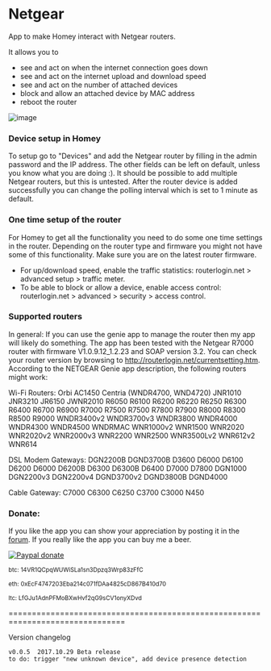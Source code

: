 # Netgear #

App to make Homey interact with Netgear routers.

It allows you to
* see and act on when the internet connection goes down
* see and act on the internet upload and download speed
* see and act on the number of attached devices
* block and allow an attached device by MAC address
* reboot the router

![image][mobile-card-image]

### Device setup in Homey ###
To setup go to "Devices" and add the Netgear router by filling in the admin password and the IP address. The other fields can be left on default, unless you know what you are doing :). It should be possible to add multiple Netgear routers, but this is untested. After the router device is added successfully you can change the polling interval which is set to 1 minute as default.

### One time setup of the router ###
For Homey to get all the functionality you need to do some one time settings in the router. Depending on the router type and firmware you might not have some of this functionality. Make sure you are on the latest router firmware.
- For up/download speed, enable the traffic statistics: routerlogin.net > advanced setup > traffic meter.
- To be able to block or allow a device, enable access control: routerlogin.net > advanced > security > access control.

### Supported routers ###
In general: If you can use the genie app to manage the router then my app will likely do something. The app has been tested with the Netgear R7000 router with firmware V1.0.9.12_1.2.23 and SOAP version 3.2. You can check your router version by browsing to http://routerlogin.net/currentsetting.htm. According to the NETGEAR Genie app description, the following routers might work:

Wi-Fi Routers: Orbi AC1450 Centria (WNDR4700, WND4720) JNR1010 JNR3210 JR6150 JWNR2010 R6050 R6100 R6200 R6220 R6250 R6300 R6400 R6700 R6900 R7000 R7500 R7500 R7800 R7900 R8000 R8300 R8500 R9000 WNDR3400v2 WNDR3700v3 WNDR3800 WNDR4000 WNDR4300 WNDR4500 WNDRMAC WNR1000v2 WNR1500 WNR2020 WNR2020v2 WNR2000v3 WNR2200 WNR2500 WNR3500Lv2 WNR612v2 WNR614

DSL Modem Gateways: DGN2200B DGND3700B D3600 D6000 D6100 D6200 D6000 D6200B D6300 D6300B D6400 D7000 D7800 DGN1000 DGN2200v3 DGN2200v4 DGND3700v2 DGND3800B DGND4000

Cable Gateway: C7000 C6300 C6250 C3700 C3000 N450

### Donate: ###
If you like the app you can show your appreciation by posting it in the [forum].
If you really like the app you can buy me a beer.

[![Paypal donate][pp-donate-image]][pp-donate-link]

<sup>btc: 14VR1QCpqWUWiSLa1sn3Dpzq3Wrp83zFfC</sup>

<sup>eth: 0xEcF4747203Eba214c071fDAa4825cD867B410d70</sup>

<sup>ltc: LfGJu1AdnPFMoBXwHvf2qG9sCV1onyXDvd</sup>

===============================================================================

Version changelog

```
v0.0.5	2017.10.29 Beta release
to do: trigger "new unknown device", add device presence detection

```
[forum]: https://forum.athom.com/discussion/3532
[pp-donate-link]: https://www.paypal.com/cgi-bin/webscr?cmd=_s-xclick&hosted_button_id=VB7VKG5Y28M6N
[pp-donate-image]: https://www.paypalobjects.com/en_US/i/btn/btn_donate_SM.gif
[mobile-card-image]: https://forum.athom.com/uploads/editor/n3/ktcwwkqgvr1p.png
